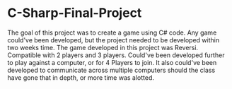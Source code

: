 # C-Sharp-Final-Project
The goal of this project was to create a game using C# code. Any game could've been developed, but the project needed to be developed within two weeks time.
The game developed in this project was Reversi. Compatible with 2 players and 3 players. Could've been developed further to play against a computer, or for 4 Players to join. It also could've been developed to communicate across multiple computers should the class have gone that in depth, or more time was alotted.

